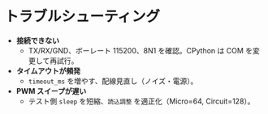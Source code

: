 # トラブルシューティング

- **接続できない**  
  - TX/RX/GND、ボーレート 115200、8N1 を確認。CPython は COM を変更して再試行。
- **タイムアウトが頻発**  
  - `timeout_ms` を増やす、配線見直し（ノイズ・電源）。
- **PWM スイープが遅い**  
  - テスト側 `sleep` を短縮、`読込調整` を適正化（Micro=64, Circuit=128）。
